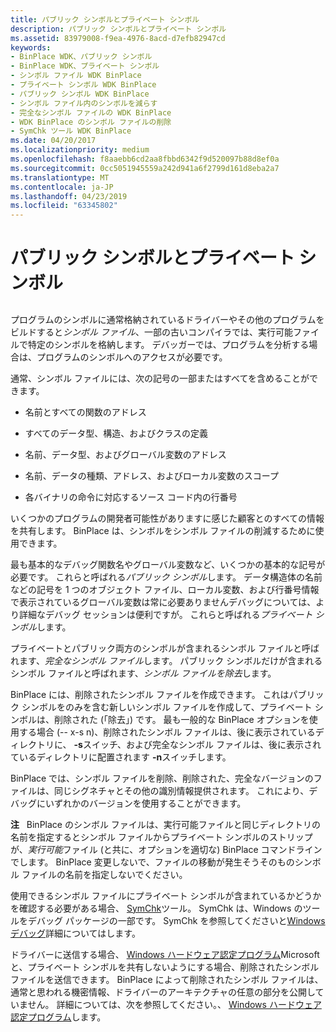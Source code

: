 ```yaml
---
title: パブリック シンボルとプライベート シンボル
description: パブリック シンボルとプライベート シンボル
ms.assetid: 83979008-f9ea-4976-8acd-d7efb82947cd
keywords:
- BinPlace WDK、パブリック シンボル
- BinPlace WDK、プライベート シンボル
- シンボル ファイル WDK BinPlace
- プライベート シンボル WDK BinPlace
- パブリック シンボル WDK BinPlace
- シンボル ファイル内のシンボルを減らす
- 完全なシンボル ファイルの WDK BinPlace
- WDK BinPlace のシンボル ファイルの削除
- SymChk ツール WDK BinPlace
ms.date: 04/20/2017
ms.localizationpriority: medium
ms.openlocfilehash: f8aaebb6cd2aa8fbbd6342f9d520097b88d8ef0a
ms.sourcegitcommit: 0cc5051945559a242d941a6f2799d161d8eba2a7
ms.translationtype: MT
ms.contentlocale: ja-JP
ms.lasthandoff: 04/23/2019
ms.locfileid: "63345802"
---
```

# <a name="public-symbols-and-private-symbols"></a>パブリック シンボルとプライベート シンボル


## <span id="ddk_public_symbols_and_private_symbols_tools"></span><span id="DDK_PUBLIC_SYMBOLS_AND_PRIVATE_SYMBOLS_TOOLS"></span>


プログラムのシンボルに通常格納されているドライバーやその他のプログラムをビルドすると*シンボル ファイル*、一部の古いコンパイラでは、実行可能ファイルで特定のシンボルを格納します。 デバッガーでは、プログラムを分析する場合は、プログラムのシンボルへのアクセスが必要です。

通常、シンボル ファイルには、次の記号の一部またはすべてを含めることができます。

-   名前とすべての関数のアドレス

-   すべてのデータ型、構造、およびクラスの定義

-   名前、データ型、およびグローバル変数のアドレス

-   名前、データの種類、アドレス、およびローカル変数のスコープ

-   各バイナリの命令に対応するソース コード内の行番号

いくつかのプログラムの開発者可能性がありますに感じた顧客とのすべての情報を共有します。 BinPlace は、シンボルをシンボル ファイルの削減するために使用できます。

最も基本的なデバッグ関数名やグローバル変数など、いくつかの基本的な記号が必要です。 これらと呼ばれる*パブリック シンボル*します。 データ構造体の名前などの記号を 1 つのオブジェクト ファイル、ローカル変数、および行番号情報で表示されているグローバル変数は常に必要ありませんデバッグについては、より詳細なデバッグ セッションは便利ですが。 これらと呼ばれる*プライベート シンボル*します。

プライベートとパブリック両方のシンボルが含まれるシンボル ファイルと呼ばれます、*完全なシンボル ファイル*します。 パブリック シンボルだけが含まれるシンボル ファイルと呼ばれます、*シンボル ファイルを除去*します。

BinPlace には、削除されたシンボル ファイルを作成できます。 これはパブリック シンボルをのみを含む新しいシンボル ファイルを作成して、プライベート シンボルは、削除された (「除去」) です。 最も一般的な BinPlace オプションを使用する場合 (-- x-s n)、削除されたシンボル ファイルは、後に表示されているディレクトリに、 **-s**スイッチ、および完全なシンボル ファイルは、後に表示されているディレクトリに配置されます **-n**スイッチします。

BinPlace では、シンボル ファイルを削除、削除された、完全なバージョンのファイルは、同じシグネチャとその他の識別情報提供されます。 これにより、デバッグにいずれかのバージョンを使用することができます。

**注**   BinPlace のシンボル ファイルは、実行可能ファイルと同じディレクトリの名前を指定するとシンボル ファイルからプライベート シンボルのストリップが、*実行可能*ファイル (と共に、オプションを適切な) BinPlace コマンドラインでします。 BinPlace 変更しないで、ファイルの移動が発生そうそのものシンボル ファイルの名前を指定しないでください。

 

使用できるシンボル ファイルにプライベート シンボルが含まれているかどうかを確認する必要がある場合、 [SymChk](https://msdn.microsoft.com/library/windows/hardware/ff558844)ツール。 SymChk は、Windows のツールをデバッグ パッケージの一部です。 SymChk を参照してくださいと[Windows デバッグ](https://msdn.microsoft.com/library/windows/hardware/ff551063)詳細についてはします。

ドライバーに送信する場合、 [Windows ハードウェア認定プログラム](https://go.microsoft.com/fwlink/p/?linkid=227016)Microsoft と、プライベート シンボルを共有しないようにする場合、削除されたシンボル ファイルを送信できます。 BinPlace によって削除されたシンボル ファイルは、通常と思われる機密情報、ドライバーのアーキテクチャの任意の部分を公開していません。 詳細については、次を参照してください。、 [Windows ハードウェア認定プログラム](https://go.microsoft.com/fwlink/p/?linkid=227016)します。

 

 





